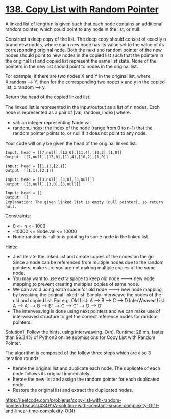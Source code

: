 # [138. Copy List with Random Pointer](https://leetcode.com/problems/copy-list-with-random-pointer/)

A linked list of length n is given such that each node contains an additional random pointer, which could point to any node in the list, or null.

Construct a deep copy of the list. The deep copy should consist of exactly n brand new nodes, where each new node has its value set to the value of its corresponding original node. Both the next and random pointer of the new nodes should point to new nodes in the copied list such that the pointers in the original list and copied list represent the same list state. None of the pointers in the new list should point to nodes in the original list.

For example, if there are two nodes X and Y in the original list, where X.random --> Y, then for the corresponding two nodes x and y in the copied list, x.random --> y.

Return the head of the copied linked list.

The linked list is represented in the input/output as a list of n nodes. Each node is represented as a pair of [val, random_index] where:

- val: an integer representing Node.val
- random_index: the index of the node (range from 0 to n-1) that the random pointer points to, or null if it does not point to any node.

Your code will only be given the head of the original linked list.

```
Input: head = [[7,null],[13,0],[11,4],[10,2],[1,0]]
Output: [[7,null],[13,0],[11,4],[10,2],[1,0]]

Input: head = [[1,1],[2,1]]
Output: [[1,1],[2,1]]

Input: head = [[3,null],[3,0],[3,null]]
Output: [[3,null],[3,0],[3,null]]

Input: head = []
Output: []
Explanation: The given linked list is empty (null pointer), so return null.

```

Constraints:

- 0 <= n <= 1000
- -10000 <= Node.val <= 10000
- Node.random is null or is pointing to some node in the linked list.

Hints:

- Just iterate the linked list and create copies of the nodes on the go. Since a node can be referenced from multiple nodes due to the random pointers, make sure you are not making multiple copies of the same node.
- You may want to use extra space to keep old node ---> new node mapping to prevent creating multiples copies of same node.
- We can avoid using extra space for old node ---> new node mapping, by tweaking the original linked list. Simply interweave the nodes of the old and copied list. For e.g.
Old List: A --> B --> C --> D
InterWeaved List: A --> A' --> B --> B' --> C --> C' --> D --> D'
- The interweaving is done using next pointers and we can make use of interweaved structure to get the correct reference nodes for random pointers.

Solution1: Follow the hints, using interweaving. O(n). Runtime: 28 ms, faster than 96.34% of Python3 online submissions for Copy List with Random Pointer.

The algorithm is composed of the follow three steps which are also 3 iteration rounds.

- Iterate the original list and duplicate each node. The duplicate of each node follows its original immediately.
- Iterate the new list and assign the random pointer for each duplicated node.
- Restore the original list and extract the duplicated nodes.

https://leetcode.com/problems/copy-list-with-random-pointer/discuss/43491/A-solution-with-constant-space-complexity-O(1)-and-linear-time-complexity-O(N)

